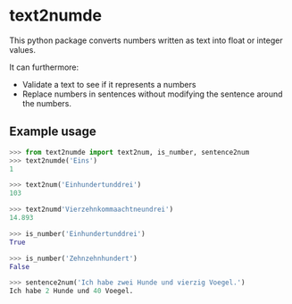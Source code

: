 # text2numde

This python package converts numbers written as text into float or integer values.

It can furthermore:
- Validate a text to see if it represents a numbers
- Replace numbers in sentences without modifying the sentence around the numbers.

## Example usage

```python
>>> from text2numde import text2num, is_number, sentence2num
>>> text2numde('Eins')
1

>>> text2num('Einhundertunddrei')
103

>>> text2numd'Vierzehnkommaachtneundrei')
14.893

>>> is_number('Einhundertunddrei')
True

>>> is_number('Zehnzehnhundert')
False

>>> sentence2num('Ich habe zwei Hunde und vierzig Voegel.')
Ich habe 2 Hunde und 40 Voegel.

```